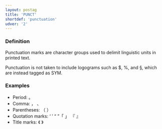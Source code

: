```yaml
---
layout: postag
title: 'PUNCT'
shortdef: 'punctuation'
udver: '2'
---
```


### Definition

Punctuation marks are character groups used to delimit linguistic units in printed text. 

Punctuation is not taken to include logograms such as $, %, and §, which are instead tagged as SYM.

### Examples

- Period: 。
- Comma: ， 、
- Parentheses: （ ） 
- Quotation marks: ‘ ’ “ ”「 」 『 』
- Title marks: 《 》

